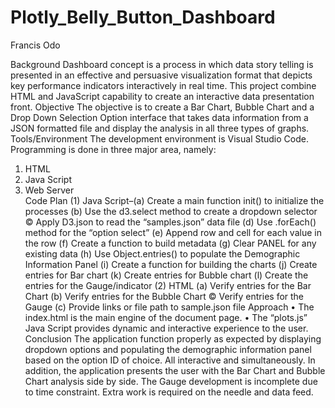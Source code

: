 # Plotly_Belly_Button_Dashboard
Francis Odo

Background 
Dashboard concept is a process in which data story telling is presented in an effective and persuasive visualization format that depicts key performance indicators interactively in real time. This project combine HTML and JavaScript capability to create an interactive data presentation front.
Objective
The objective is to create a Bar Chart, Bubble Chart and a Drop Down Selection Option interface that takes data information from a JSON formatted file and display the analysis in all three types of graphs. 
Tools/Environment
The development environment is Visual Studio Code. Programming is done in three major area, namely:
1.	HTML 
2.	Java Script 
3.	Web Server  
Code Plan
(1)	Java Script–(a) Create a main function init() to initialize the processes
 		(b) Use the d3.select method to create a dropdown selector
		© Apply D3.json to read the “samples.json” data file
		(d) Use .forEach() method for the “option select”
(e) Append row and cell for each value in the row
		(f) Create a function to build metadata
		(g) Clear PANEL for any existing data
		(h) Use Object.entries() to populate the Demographic Information Panel
		(i) Create a function for building the charts
(j) Create entries for Bar chart
(k) Create entries for Bubble chart
(l) Create the entries for the Gauge/indicator
(2) HTML 	(a) Verify entries for the Bar Chart
		(b) Verify entries for the Bubble Chart
		© Verify entries for the Gauge
		(c) Provide links or file path to sample.json file 
 Approach
•	The index.html is the main engine of the document page. 
•	The “plots.js” Java Script provides dynamic and interactive experience to the user.
Conclusion
The application function properly as expected by displaying dropdown options and populating the demographic information panel based on the option ID of choice. All interactive and simultaneously.
 In addition, the application presents the user with the Bar Chart and Bubble Chart analysis side by side. 
The Gauge development is incomplete due to time constraint. Extra work is required on the needle and data feed.

